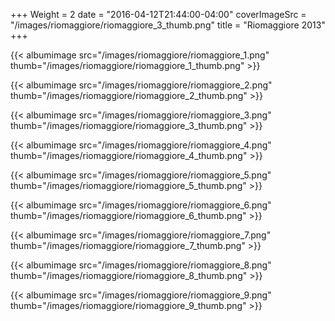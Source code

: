 +++
Weight = 2
date = "2016-04-12T21:44:00-04:00"
coverImageSrc = "/images/riomaggiore/riomaggiore_3_thumb.png"
title = "Riomaggiore 2013"
+++

{{< albumimage src="/images/riomaggiore/riomaggiore_1.png" thumb="/images/riomaggiore/riomaggiore_1_thumb.png" >}}

{{< albumimage src="/images/riomaggiore/riomaggiore_2.png" thumb="/images/riomaggiore/riomaggiore_2_thumb.png" >}}

{{< albumimage src="/images/riomaggiore/riomaggiore_3.png" thumb="/images/riomaggiore/riomaggiore_3_thumb.png" >}}

{{< albumimage src="/images/riomaggiore/riomaggiore_4.png" thumb="/images/riomaggiore/riomaggiore_4_thumb.png" >}}

{{< albumimage src="/images/riomaggiore/riomaggiore_5.png" thumb="/images/riomaggiore/riomaggiore_5_thumb.png" >}}

{{< albumimage src="/images/riomaggiore/riomaggiore_6.png" thumb="/images/riomaggiore/riomaggiore_6_thumb.png" >}}

{{< albumimage src="/images/riomaggiore/riomaggiore_7.png" thumb="/images/riomaggiore/riomaggiore_7_thumb.png" >}}

{{< albumimage src="/images/riomaggiore/riomaggiore_8.png" thumb="/images/riomaggiore/riomaggiore_8_thumb.png" >}}

{{< albumimage src="/images/riomaggiore/riomaggiore_9.png" thumb="/images/riomaggiore/riomaggiore_9_thumb.png" >}}